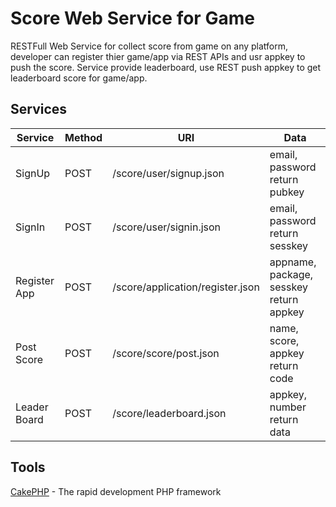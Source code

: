 Score Web Service for Game
====================

RESTFull Web Service for collect score from game on any platform, developer can register thier game/app via REST APIs and usr appkey to push the score.
Service provide leaderboard, use REST push appkey to get leaderboard score for game/app.

Services
-------------

Service | Method | URI | Data 
------------ | ------------- | -------------  | -------------
SignUp  |  POST | /score/user/signup.json | email, password return pubkey
SignIn | POST | /score/user/signin.json | email, password return sesskey
Register App | POST | /score/application/register.json | appname, package, sesskey return appkey
Post Score | POST | /score/score/post.json | name, score, appkey return code
Leader Board | POST | /score/leaderboard.json | appkey, number return data

Tools
----------------

[CakePHP](http://www.cakephp.org) - The rapid development PHP framework 
